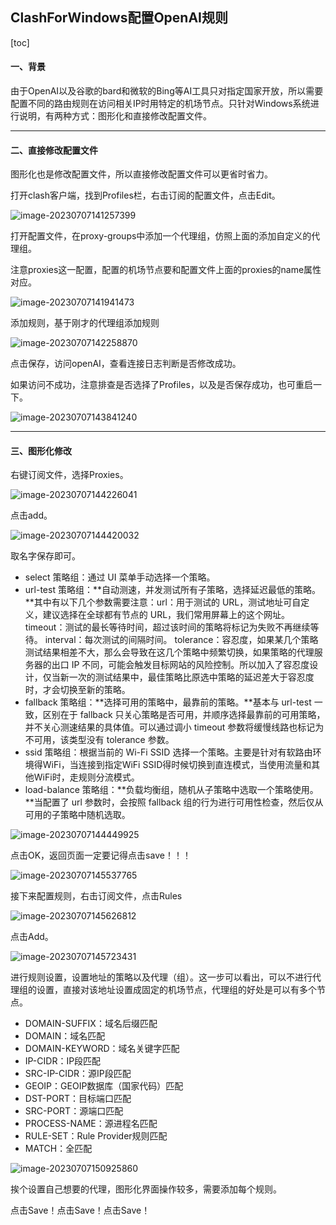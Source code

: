 ## ClashForWindows配置OpenAI规则

[toc]

#### 一、背景

由于OpenAI以及谷歌的bard和微软的Bing等AI工具只对指定国家开放，所以需要配置不同的路由规则在访问相关IP时用特定的机场节点。只针对Windows系统进行说明，有两种方式：图形化和直接修改配置文件。

---

#### 二、直接修改配置文件

图形化也是修改配置文件，所以直接修改配置文件可以更省时省力。

打开clash客户端，找到Profiles栏，右击订阅的配置文件，点击Edit。

![image-20230707141257399](pic/image-20230707141257399.png)

打开配置文件，在proxy-groups中添加一个代理组，仿照上面的添加自定义的代理组。

注意proxies这一配置，配置的机场节点要和配置文件上面的proxies的name属性对应。

![image-20230707141941473](pic/image-20230707141941473.png)

添加规则，基于刚才的代理组添加规则

![image-20230707142258870](pic/image-20230707142258870.png)

点击保存，访问openAI，查看连接日志判断是否修改成功。

如果访问不成功，注意排查是否选择了Profiles，以及是否保存成功，也可重启一下。

![image-20230707143841240](pic/image-20230707143841240.png)

---

#### 三、图形化修改

右键订阅文件，选择Proxies。

![image-20230707144226041](pic/image-20230707144226041.png)

点击add。

![image-20230707144420032](pic/image-20230707144420032.png)

取名字保存即可。

- select 策略组：通过 UI 菜单手动选择一个策略。
- url-test 策略组：**自动测速，并发测试所有子策略，选择延迟最低的策略。**其中有以下几个参数需要注意：url：用于测试的 URL，测试地址可自定义，建议选择在全球都有节点的 URL，我们常用屏幕上的这个网址。
  timeout：测试的最长等待时间，超过该时间的策略将标记为失败不再继续等待。
  interval：每次测试的间隔时间。
  tolerance：容忍度，如果某几个策略测试结果相差不大，那么会导致在这几个策略中频繁切换，如果策略的代理服务器的出口 IP 不同，可能会触发目标网站的风险控制。所以加入了容忍度设计，仅当新一次的测试结果中，最佳策略比原选中策略的延迟差大于容忍度时，才会切换至新的策略。
- fallback 策略组：**选择可用的策略中，最靠前的策略。**基本与 url-test 一致，区别在于 fallback 只关心策略是否可用，并顺序选择最靠前的可用策略，并不关心测速结果的具体值。可以通过调小 timeout 参数将缓慢线路也标记为不可用，该类型没有 tolerance 参数。
- ssid 策略组：根据当前的 Wi-Fi SSID 选择一个策略。主要是针对有软路由环境得WiFi，当连接到指定WiFi SSID得时候切换到直连模式，当使用流量和其他WiFi时，走规则分流模式。
- load-balance 策略组：**负载均衡组，随机从子策略中选取一个策略使用。**当配置了 url 参数时，会按照 fallback 组的行为进行可用性检查，然后仅从可用的子策略中随机选取。

![image-20230707144449925](pic/image-20230707144449925.png)

点击OK，返回页面一定要记得点击save！！！

![image-20230707145537765](pic/image-20230707145537765.png)

接下来配置规则，右击订阅文件，点击Rules

![image-20230707145626812](pic/image-20230707145626812.png)

点击Add。

![image-20230707145723431](pic/image-20230707145723431.png)

进行规则设置，设置地址的策略以及代理（组）。这一步可以看出，可以不进行代理组的设置，直接对该地址设置成固定的机场节点，代理组的好处是可以有多个节点。

- DOMAIN-SUFFIX：域名后缀匹配
- DOMAIN：域名匹配
- DOMAIN-KEYWORD：域名关键字匹配
- IP-CIDR：IP段匹配
- SRC-IP-CIDR：源IP段匹配
- GEOIP：GEOIP数据库（国家代码）匹配
- DST-PORT：目标端口匹配
- SRC-PORT：源端口匹配
- PROCESS-NAME：源进程名匹配
- RULE-SET：Rule Provider规则匹配
- MATCH：全匹配

![image-20230707150925860](pic/image-20230707150925860.png)

挨个设置自己想要的代理，图形化界面操作较多，需要添加每个规则。

点击Save！点击Save！点击Save！